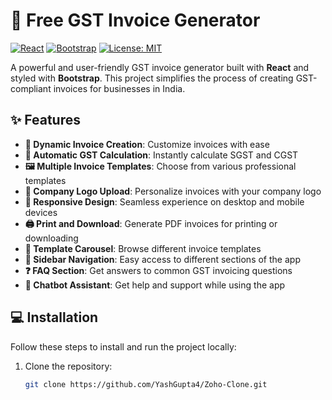 # 🧾 Free GST Invoice Generator

[![React](https://img.shields.io/badge/React-20232A?style=for-the-badge&logo=react&logoColor=61DAFB)](https://reactjs.org/)
[![Bootstrap](https://img.shields.io/badge/Bootstrap-563D7C?style=for-the-badge&logo=bootstrap&logoColor=white)](https://getbootstrap.com/)
[![License: MIT](https://img.shields.io/badge/License-MIT-yellow.svg?style=for-the-badge)](https://opensource.org/licenses/MIT)

A powerful and user-friendly GST invoice generator built with **React** and styled with **Bootstrap**. This project simplifies the process of creating GST-compliant invoices for businesses in India.

## ✨ Features

- **📄 Dynamic Invoice Creation**: Customize invoices with ease
- **🧮 Automatic GST Calculation**: Instantly calculate SGST and CGST
- **🖼️ Multiple Invoice Templates**: Choose from various professional templates
- **🏢 Company Logo Upload**: Personalize invoices with your company logo
- **📱 Responsive Design**: Seamless experience on desktop and mobile devices
- **🖨️ Print and Download**: Generate PDF invoices for printing or downloading
- **🎠 Template Carousel**: Browse different invoice templates
- **🧭 Sidebar Navigation**: Easy access to different sections of the app
- **❓ FAQ Section**: Get answers to common GST invoicing questions
- **🤖 Chatbot Assistant**: Get help and support while using the app

## 💻 Installation

Follow these steps to install and run the project locally:

1. Clone the repository:
   ```bash
   git clone https://github.com/YashGupta4/Zoho-Clone.git
